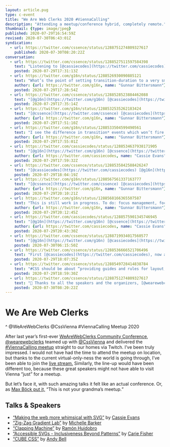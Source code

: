 ```yaml
---
layout: article.pug
type: c-event
title: "We Are Web Clerks 2020 #ViennaCalling"
description: "Attending a meetup/conference hybrid, completely remote."
thumbnail: {type: image/jpeg}
published: 2020-07-29T16:54:59Z
revised: 2020-07-30T06:43:01Z
syndication:
  - url: https://twitter.com/cssence/status/1288751274809327617
    published: 2020-07-30T08:20:22Z
conversation:
  - url: https://twitter.com/cssence/status/1288527511597584398
    text: "Listening to [@cassiecodes](https://twitter.com/cassiecodes) at #ViennaCalling … takeaways so far:<br>1. Yay Progressive Enhancement!<br>2. Yay Accessibility! #a11y<br>3. [makefrontendshitagain.party](https://makefrontendshitagain.party) is a thing.<br>[@wearewebclerks](https://twitter.com/wearewebclerks) [@CssVienna](https://twitter.com/CssVienna)"
    posted: 2020-07-29T17:31:13Z
  - url: https://twitter.com/g16n/status/1288526930090885121
    text: "What’s the point of setting transition-duration to a very small time value with <code>@⁠media (prefers-reduced-motion: reduce)</code> instead of removing the transition altogether?<br>[@cassiecodes](https://twitter.com/cassiecodes) #ViennaCalling"
    author: {url: https://twitter.com/g16n, name: "Gunnar Bittersmann"}
    posted: 2020-07-29T17:28:54Z
  - url: https://twitter.com/cssence/status/1288528523884462088
    text: "[@g16n](https://twitter.com/g16n) [@cassiecodes](https://twitter.com/cassiecodes)<br>You’ll end up at the desired end state of the transition, so your page will look like the animations ran (because they did), i.e. no difference to running the transition at “regular” speed."
    posted: 2020-07-29T17:35:14Z
  - url: https://twitter.com/g16n/status/1288532535262183424
    text: "[@cssence](https://twitter.com/cssence) [@cassiecodes](https://twitter.com/cassiecodes)<br>Hm, with or without transitions, don’t you end up in the end state anyway? (I’m not talking about animations here.)"
    author: {url: https://twitter.com/g16n, name: "Gunnar Bittersmann"}
    posted: 2020-07-29T17:51:10Z
  - url: https://twitter.com/g16n/status/1288533504599490561
    text: "I see the difference in transition* events which won’t fire with transitions switched off, but apart from that?"
    author: {url: https://twitter.com/g16n, name: "Gunnar Bittersmann"}
    posted: 2020-07-29T17:55:01Z
  - url: https://twitter.com/cassiecodes/status/1288534637938171905
    text: "[@g16n](https://twitter.com/g16n) [@cssence](https://twitter.com/cssence)<br>Keeping the transition duration makes sure that any functionality tied to a transition e.g. a menu sliding in will still work."
    author: {url: https://twitter.com/cassiecodes, name: "Cassie Evans"}
    posted: 2020-07-29T17:59:32Z
  - url: https://twitter.com/cssence/status/1288535842588426247
    text: "[@cassiecodes](https://twitter.com/cassiecodes) [@g16n](https://twitter.com/g16n)<br>Thanks, I’ve been struggling to come up with a meaningful example. Menus are a great one, them sliding in might affect a huge part of the viewport, so that kind of transition might be a trigger."
    posted: 2020-07-29T18:04:19Z
  - url: https://twitter.com/g16n/status/1288567561337163777
    text: "[@cssence](https://twitter.com/cssence) [@cassiecodes](https://twitter.com/cassiecodes)<br>My menu solution works without tiny transition duration (but uses a class set on transitionrun and removed on transitionend).<br>[codepen.io/gunnarbittersmann/pen/abdMLKJ](https://codepen.io/gunnarbittersmann/pen/abdMLKJ)<br>I add the transition with MQ rather than taking it away. (Better no transition than a transition for all users in older browsers.)"
    author: {url: https://twitter.com/g16n, name: "Gunnar Bittersmann"}
    posted: 2020-07-29T20:10:21Z
  - url: https://twitter.com/g16n/status/1288568166365507587
    text: "This is still work in progress. To do: focus management, focus trap. Comments welcome."
    author: {url: https://twitter.com/g16n, name: "Gunnar Bittersmann"}
    posted: 2020-07-29T20:12:45Z
  - url: https://twitter.com/cassiecodes/status/1288575901345746945
    text: "[@g16n](https://twitter.com/g16n) [@cssence](https://twitter.com/cssence)<br>Sure… Seems like more effort to do the same thing, but to each their own."
    author: {url: https://twitter.com/cassiecodes, name: "Cassie Evans"}
    posted: 2020-07-29T20:43:30Z
  - url: https://twitter.com/cssence/status/1288719934017560577
    text: "[@g16n](https://twitter.com/g16n) [@cassiecodes](https://twitter.com/cassiecodes)<br>👍 Doing it this way around is closer to progressive enhancement. But on animation-heavy sites you might still be better off using the star selector and set all durations to a tiny value at once, as shown here: [css-tricks.com/revisiting-prefers-reduced-motion-the-reduced-motion-media-query/](https://css-tricks.com/revisiting-prefers-reduced-motion-the-reduced-motion-media-query/)<br><br>Don’t we all love how versatile CSS is? 🙂"
    posted: 2020-07-30T06:15:50Z
  - url: https://twitter.com/cssence/status/1288536666521706496
    text: "First [@cassiecodes](https://twitter.com/cassiecodes), now a lightning talk by [@MicheBarks](https://twitter.com/MicheBarks) at #ViennaCalling - how is it possible that this amount of great content is free of charge?"
    posted: 2020-07-29T18:07:35Z
  - url: https://twitter.com/cssence/status/1288549728414838784
    text: "#CSS should be about “providing guides and rules for layout, instead of micromanaging the browser.” [@hankchizljaw](https://twitter.com/hankchizljaw) at the #ViennaCalling [@wearewebclerks](https://twitter.com/wearewebclerks) meetup"
    posted: 2020-07-29T18:59:30Z
  - url: https://twitter.com/cssence/status/1288751274809327617
    text: "👏 Thanks to all the speakers and the organizers, [@wearewebclerks](https://twitter.com/wearewebclerks) and [@CssVienna](https://twitter.com/CssVienna) pulled off a truly wonderful #ViennaCalling meetup last night."
    posted: 2020-07-30T08:20:22Z
---
```


# We Are Web Clerks
^ @WeAreWebClerks @CssVienna #ViennaCalling Meetup 2020

After last year’s first-ever [WeAreWebClerks Community Conference](/2019/we-are-web-clerks/), [@wearewebclerks](https://twitter.com/wearewebclerks) teamed up with [@CssVienna](https://twitter.com/CssVienna) and delivered the [#ViennaCalling meetup](https://webclerks.at/vienna-calling/) straight to our homes via Twitch. I’ve been truly impressed. I would not have had the time to attend the meetup on location, but thanks to the current virtual-only-ness the world is going through, I’ve been able to join the [live stream.](https://www.twitch.tv/videos/694348922) Similarly, the line-up would have been different too, because these great speakers might not have able to visit Vienna “just” for a meetup.

But let’s face it, with such amazing talks it felt like an actual conference. Or, as [Max Böck put it,](https://twitter.com/mxbck/status/1288034544805871616) <q>This is not your grandma’s meetup.</q>

<h2 id="talks">Talks &amp; Speakers</h2>

- [“Making the web more whimsical with SVG”](https://twitter.com/cassiecodes/status/1288538565438246915) by [Cassie Evans](https://twitter.com/cassiecodes)
- [“Zig-Zag Gradient Lab”](https://twitter.com/wearewebclerks/status/1288537432435163137) by [Michelle Barker](https://twitter.com/MicheBarks)
- [“Clapping Machine”](https://twitter.com/wearewebclerks/status/1288541978490212352) by [Ramón Huidobro](https://twitter.com/hola_soy_milk)
- [“Accessible SVGs - Inclusiveness Beyond Patterns”](https://twitter.com/cariefisher/status/1288554906945716225) by [Carie Fisher](https://twitter.com/cariefisher)
- [“CUBE CSS”](https://twitter.com/hankchizljaw/status/1288560424997322753) by [Andy Bell](https://twitter.com/hankchizljaw)
